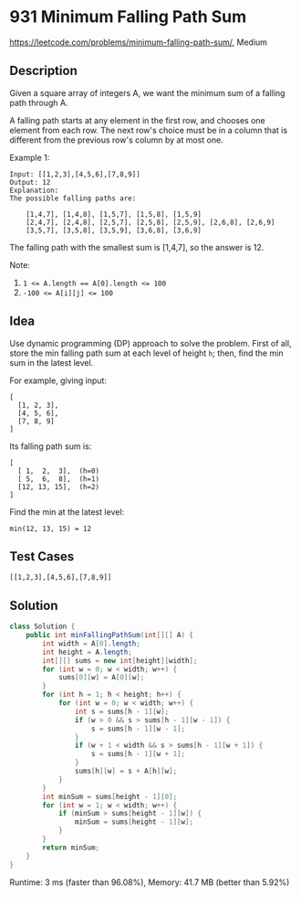 # 931 Minimum Falling Path Sum

<https://leetcode.com/problems/minimum-falling-path-sum/>, Medium

## Description

Given a square array of integers A, we want the minimum sum of a falling path through A.

A falling path starts at any element in the first row, and chooses one element from each row.  The next row's choice must be in a column that is different from the previous row's column by at most one.

Example 1:

```
Input: [[1,2,3],[4,5,6],[7,8,9]]
Output: 12
Explanation:
The possible falling paths are:

    [1,4,7], [1,4,8], [1,5,7], [1,5,8], [1,5,9]
    [2,4,7], [2,4,8], [2,5,7], [2,5,8], [2,5,9], [2,6,8], [2,6,9]
    [3,5,7], [3,5,8], [3,5,9], [3,6,8], [3,6,9]
```

The falling path with the smallest sum is [1,4,7], so the answer is 12.

Note:

1. `1 <= A.length == A[0].length <= 100`
2. `-100 <= A[i][j] <= 100`

## Idea

Use dynamic programming (DP) approach to solve the problem. First of all, store
the min falling path sum at each level of height `h`; then, find the min sum in
the latest level.

For example, giving input:

```
[
  [1, 2, 3],
  [4, 5, 6],
  [7, 8, 9]
]
```

Its falling path sum is:

```
[
  [ 1,  2,  3],  (h=0)
  [ 5,  6,  8],  (h=1)
  [12, 13, 15],  (h=2)
]
```

Find the min at the latest level:

```
min(12, 13, 15) = 12
```

## Test Cases

`[[1,2,3],[4,5,6],[7,8,9]]`

## Solution

```java
class Solution {
    public int minFallingPathSum(int[][] A) {
        int width = A[0].length;
        int height = A.length;
        int[][] sums = new int[height][width];
        for (int w = 0; w < width; w++) {
            sums[0][w] = A[0][w];
        }
        for (int h = 1; h < height; h++) {
            for (int w = 0; w < width; w++) {
                int s = sums[h - 1][w];
                if (w > 0 && s > sums[h - 1][w - 1]) {
                    s = sums[h - 1][w - 1];
                }
                if (w + 1 < width && s > sums[h - 1][w + 1]) {
                    s = sums[h - 1][w + 1];
                }
                sums[h][w] = s + A[h][w];
            }
        }
        int minSum = sums[height - 1][0];
        for (int w = 1; w < width; w++) {
            if (minSum > sums[height - 1][w]) {
                minSum = sums[height - 1][w];
            }
        }
        return minSum;
    }
}
```

Runtime: 3 ms (faster than 96.08%), Memory: 41.7 MB (better than 5.92%)
